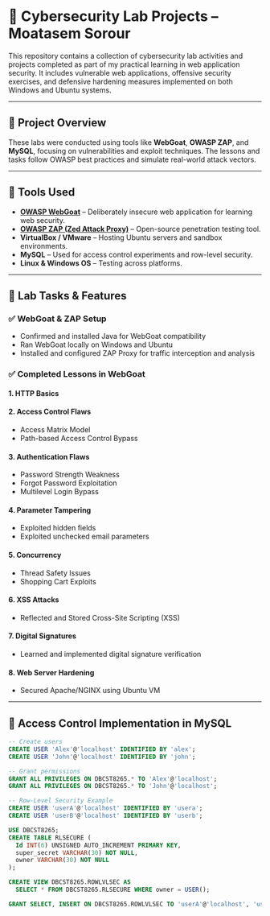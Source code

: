 # 🔐 Cybersecurity Lab Projects – Moatasem Sorour

This repository contains a collection of cybersecurity lab activities and projects completed as part of my practical learning in web application security. It includes vulnerable web applications, offensive security exercises, and defensive hardening measures implemented on both Windows and Ubuntu systems.

---

## 🧪 Project Overview

These labs were conducted using tools like **WebGoat**, **OWASP ZAP**, and **MySQL**, focusing on vulnerabilities and exploit techniques. The lessons and tasks follow OWASP best practices and simulate real-world attack vectors.

---

## 🚧 Tools Used

- **[OWASP WebGoat](https://owasp.org/www-project-webgoat/)** – Deliberately insecure web application for learning web security.
- **[OWASP ZAP (Zed Attack Proxy)](https://owasp.org/www-project-zap/)** – Open-source penetration testing tool.
- **VirtualBox / VMware** – Hosting Ubuntu servers and sandbox environments.
- **MySQL** – Used for access control experiments and row-level security.
- **Linux & Windows OS** – Testing across platforms.

---

## 🧷 Lab Tasks & Features

### ✅ WebGoat & ZAP Setup
- Confirmed and installed Java for WebGoat compatibility
- Ran WebGoat locally on Windows and Ubuntu
- Installed and configured ZAP Proxy for traffic interception and analysis

### ✅ Completed Lessons in WebGoat
#### 1. **HTTP Basics**
#### 2. **Access Control Flaws**
   - Access Matrix Model
   - Path-based Access Control Bypass
#### 3. **Authentication Flaws**
   - Password Strength Weakness
   - Forgot Password Exploitation
   - Multilevel Login Bypass
#### 4. **Parameter Tampering**
   - Exploited hidden fields
   - Exploited unchecked email parameters
#### 5. **Concurrency**
   - Thread Safety Issues
   - Shopping Cart Exploits
#### 6. **XSS Attacks**
   - Reflected and Stored Cross-Site Scripting (XSS)
#### 7. **Digital Signatures**
   - Learned and implemented digital signature verification
#### 8. **Web Server Hardening**
   - Secured Apache/NGINX using Ubuntu VM

---

## 🔐 Access Control Implementation in MySQL

```sql
-- Create users
CREATE USER 'Alex'@'localhost' IDENTIFIED BY 'alex';
CREATE USER 'John'@'localhost' IDENTIFIED BY 'john';

-- Grant permissions
GRANT ALL PRIVILEGES ON DBCST8265.* TO 'Alex'@'localhost';
GRANT ALL PRIVILEGES ON DBCST8265.* TO 'John'@'localhost';

-- Row-Level Security Example
CREATE USER 'userA'@'localhost' IDENTIFIED BY 'usera';
CREATE USER 'userB'@'localhost' IDENTIFIED BY 'userb';

USE DBCST8265;
CREATE TABLE RLSECURE (
  Id INT(6) UNSIGNED AUTO_INCREMENT PRIMARY KEY,
  super_secret VARCHAR(30) NOT NULL,
  owner VARCHAR(30) NOT NULL
);

CREATE VIEW DBCST8265.ROWLVLSEC AS 
  SELECT * FROM DBCST8265.RLSECURE WHERE owner = USER();

GRANT SELECT, INSERT ON DBCST8265.ROWLVLSEC TO 'userA'@'localhost', 'userB'@'localhost';
